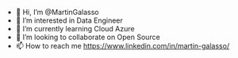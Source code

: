 - 👋 Hi, I’m @MartinGalasso
- 👀 I’m interested in Data Engineer
- 🌱 I’m currently learning Cloud Azure
- 💞️ I’m looking to collaborate on Open Source
- 📫 How to reach me https://www.linkedin.com/in/martin-galasso/

<!---
MatiasGalasso/MatiasGalasso is a ✨ special ✨ repository because its `README.md` (this file) appears on your GitHub profile.
You can click the Preview link to take a look at your changes.
--->
